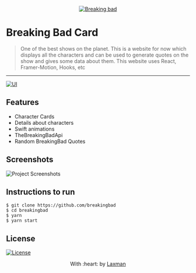 


<p align="center"><a href="" target="_blank"><img src="https://encrypted-tbn0.gstatic.com/images?q=tbn:ANd9GcSeEygac0tVAaBJ4OzYdJnSo2nPGh2ycVUOIQ&usqp=CAU" title="Breaking Bad Cards" alt="Breaking bad"></a>
</p>

# Breaking Bad Card

> <Subtitle>
> One of the best shows on the planet. This is a  website for now which displays all the characters  and can be used to generate quotes  on the show and gives some data about them. This website uses React, Framer-Motion, Hooks, etc

---

  [![UI ](https://img.shields.io/badge/User%20Interface-Link%20to%20UI-orange?style=flat-square&logo=appveyor)](https://laxman159.github.io/breakingbad/)

## Features
- Character Cards
- Details about characters
- Swift animations
- TheBreakingBadApi
- Random BreakingBad Quotes

## Screenshots
<img src="https://user-images.githubusercontent.com/56950807/103773810-a83bda80-5051-11eb-8850-e00077257cd1.png" alt="Project Screenshots">

## Instructions to run
```
$ git clone https://github.com/breakingbad
$ cd breakingbad
$ yarn
$ yarn start
```



## License
[![License](http://img.shields.io/:license-mit-blue.svg?style=flat-square)](http://badges.mit-license.org)

<p align="center">
	With :heart: by <a href="https://github.com" target="_blank">Laxman</a>
</p>
